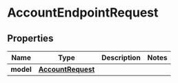 
# AccountEndpointRequest

## Properties
Name | Type | Description | Notes
------------ | ------------- | ------------- | -------------
**model** | [**AccountRequest**](AccountRequest.md) |  | 



